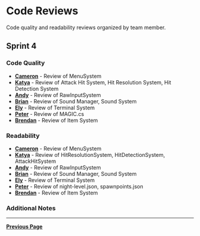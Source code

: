 # Code Reviews

Code quality and readability reviews organized by team member.

## Sprint 4

### Code Quality

- [**Cameron**](CodeQuality/CameronCodeQualitySprint4.md) - Review of MenuSystem
- [**Katya**](CodeQuality/KatyaCodeQualitySprint4.md) - Review of Attack Hit System, Hit Resolution System, Hit Detection System
- [**Andy**](CodeQuality/AndyCodeQualitySprint4.md) - Review of RawInputSystem
- [**Brian**](CodeQuality/BrianCodeQualitySprint4.md) - Review of Sound Manager, Sound System
- [**Ely**](CodeQuality/ElyCodeQualitySprint4.md) - Review of Terminal System
- [**Peter**](CodeQuality/PeterCodeQualitySprint4.md) - Review of MAGIC.cs
- [**Brendan**](CodeQuality/BrendanCodeQualitySprint4.md) - Review of Item System

### Readability

- [**Cameron**](Readability/CameronReadabilitySprint4.md) - Review of MenuSystem
- [**Katya**](Readability/KatyaReadabilitySprint4.md) - Review of HitResolutionSystem, HitDetectionSystem, AttackHitSystem
- [**Andy**](Readability/AndyReadabilitySprint4.md) - Review of RawInputSystem
- [**Brian**](Readability/BrianReadabilitySprint4.md) - Review of Sound Manager, Sound System
- [**Ely**](Readability/ElyReadabilitySprint4.md) - Review of Terminal System
- [**Peter**](Readability/PeterReadabilityReveiwSprint4.md) - Review of night-level.json, spawnpoints.json
- [**Brendan**](Readability/BrendanReadabilitySprint4.md) - Review of Item System

### Additional Notes

---

[**Previous Page**](../README.md)
